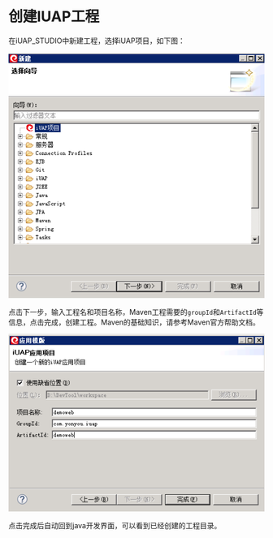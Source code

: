 # 创建IUAP工程

在iUAP_STUDIO中新建工程，选择iUAP项目，如下图：  


![](/img/image010.jpg)
  

点击下一步，输入工程名和项目名称，Maven工程需要的`groupId`和`ArtifactId`等信息，点击完成，创建工程。Maven的基础知识，请参考Maven官方帮助文档。   


![](/img/image011.jpg)

点击完成后自动回到java开发界面，可以看到已经创建的工程目录。
